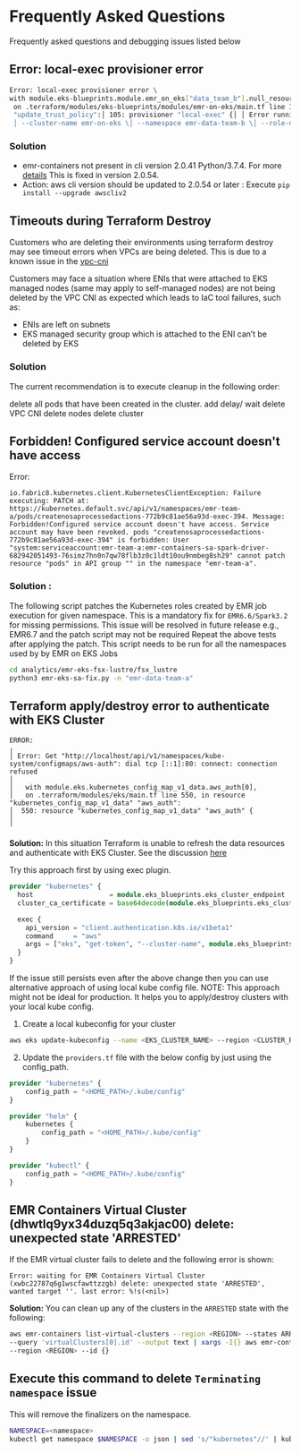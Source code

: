 # Frequently Asked Questions

Frequently asked questions and debugging issues listed below

## Error: local-exec provisioner error

```sh
Error: local-exec provisioner error \
with module.eks-blueprints.module.emr_on_eks["data_team_b"].null_resource.update_trust_policy,\
 on .terraform/modules/eks-blueprints/modules/emr-on-eks/main.tf line 105, in resource "null_resource" \
 "update_trust_policy":│ 105: provisioner "local-exec" {│ │ Error running command 'set -e│ │ aws emr-containers update-role-trust-policy \
 │ --cluster-name emr-on-eks \│ --namespace emr-data-team-b \│ --role-name emr-on-eks-emr-eks-data-team-b
```
### Solution

- emr-containers not present in cli version 2.0.41 Python/3.7.4. For more [details](https://github.com/aws/aws-cli/issues/6162)
  This is fixed in version 2.0.54.
- Action: aws cli version should be updated to 2.0.54 or later : Execute `pip install --upgrade awscliv2 `

## Timeouts during Terraform Destroy

Customers who are deleting their environments using terraform destroy may see timeout errors when VPCs are being deleted. This is due to a known issue in the [vpc-cni](https://github.com/aws/amazon-vpc-cni-k8s/issues/1223#issue-704536542)

Customers may face a situation where ENIs that were attached to EKS managed nodes (same may apply to self-managed nodes) are not being deleted by the VPC CNI as expected which leads to IaC tool failures, such as:

- ENIs are left on subnets
- EKS managed security group which is attached to the ENI can’t be deleted by EKS

### Solution

The current recommendation is to execute cleanup in the following order:

delete all pods that have been created in the cluster.
add delay/ wait
delete VPC CNI
delete nodes
delete cluster

## Forbidden! Configured service account doesn't have access

Error:

    io.fabric8.kubernetes.client.KubernetesClientException: Failure executing: PATCH at: https://kubernetes.default.svc/api/v1/namespaces/emr-team-a/pods/createnosaprocessedactions-772b9c81ae56a93d-exec-394. Message: Forbidden!Configured service account doesn't have access. Service account may have been revoked. pods "createnosaprocessedactions-772b9c81ae56a93d-exec-394" is forbidden: User "system:serviceaccount:emr-team-a:emr-containers-sa-spark-driver-682942051493-76simz7hn0n7qw78flb3z0c1ldt10ou9nmbeg8sh29" cannot patch resource "pods" in API group "" in the namespace "emr-team-a".

### Solution :
The following script patches the Kubernetes roles created by EMR job execution for given namespace.
This is a mandatory fix for `EMR6.6/Spark3.2` for missing permissions. This issue will be resolved in future release e.g., EMR6.7 and the patch script may not be required
Repeat the above tests after applying the patch. This script needs to be run for all the namespaces used by by EMR on EKS Jobs

```sh
cd analytics/emr-eks-fsx-lustre/fsx_lustre
python3 emr-eks-sa-fix.py -n "emr-data-team-a"
```

## Terraform apply/destroy error to authenticate with EKS Cluster
```
ERROR:
╷
│ Error: Get "http://localhost/api/v1/namespaces/kube-system/configmaps/aws-auth": dial tcp [::1]:80: connect: connection refused
│
│   with module.eks.kubernetes_config_map_v1_data.aws_auth[0],
│   on .terraform/modules/eks/main.tf line 550, in resource "kubernetes_config_map_v1_data" "aws_auth":
│  550: resource "kubernetes_config_map_v1_data" "aws_auth" {
│
╵
```

**Solution:**
In this situation Terraform is unable to refresh the data resources and authenticate with EKS Cluster.
See the discussion [here](https://github.com/terraform-aws-modules/terraform-aws-eks/issues/1234)

Try this approach first by using exec plugin.

```terraform
provider "kubernetes" {
  host                   = module.eks_blueprints.eks_cluster_endpoint
  cluster_ca_certificate = base64decode(module.eks_blueprints.eks_cluster_certificate_authority_data)

  exec {
    api_version = "client.authentication.k8s.io/v1beta1"
    command     = "aws"
    args = ["eks", "get-token", "--cluster-name", module.eks_blueprints.eks_cluster_id]
  }
}


```

If the issue still persists even after the above change then you can use alternative approach of using local kube config file.
NOTE: This approach might not be ideal for production. It helps you to apply/destroy clusters with your local kube config.

1. Create a local kubeconfig for your cluster

```bash
aws eks update-kubeconfig --name <EKS_CLUSTER_NAME> --region <CLUSTER_REGION>
```

2. Update the `providers.tf` file with the below config by just using the config_path.

```terraform
provider "kubernetes" {
    config_path = "<HOME_PATH>/.kube/config"
}

provider "helm" {
    kubernetes {
        config_path = "<HOME_PATH>/.kube/config"
    }
}

provider "kubectl" {
    config_path = "<HOME_PATH>/.kube/config"
}
```

## EMR Containers Virtual Cluster (dhwtlq9yx34duzq5q3akjac00) delete: unexpected state 'ARRESTED'

If the EMR virtual cluster fails to delete and the following error is shown:
```
Error: waiting for EMR Containers Virtual Cluster (xwbc22787q6g1wscfawttzzgb) delete: unexpected state 'ARRESTED', wanted target ''. last error: %!s(<nil>)
```

**Solution:**
You can clean up any of the clusters in the `ARRESTED` state with the following:

```sh
aws emr-containers list-virtual-clusters --region <REGION> --states ARRESTED \
--query 'virtualClusters[0].id' --output text | xargs -I{} aws emr-containers delete-virtual-cluster \
--region <REGION> --id {}
```

## Execute this command to delete `Terminating namespace` issue

This will remove the finalizers on the namespace.

```sh
NAMESPACE=<namespace>
kubectl get namespace $NAMESPACE -o json | sed 's/"kubernetes"//' | kubectl replace --raw "/api/v1/namespaces/$NAMESPACE/finalize" -f -
```
